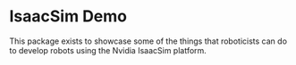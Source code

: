 # IsaacSim Demo

This package exists to showcase some of the things that roboticists can do to develop robots using the Nvidia IsaacSim platform.